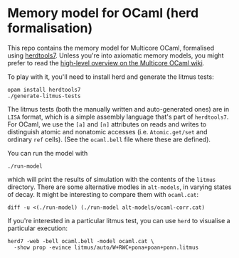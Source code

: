 # Memory model for OCaml (herd formalisation)

This repo contains the memory model for Multicore OCaml, formalised
using [herdtools7](https://github.com/herd/herdtools7/). Unless you're
into axiomatic memory models, you might prefer to read the
[high-level overview on the Multicore OCaml wiki](https://github.com/ocamllabs/ocaml-multicore/wiki/Memory-model).


To play with it, you'll need to install herd and generate the litmus
tests:

    opam install herdtools7
    ./generate-litmus-tests

The litmus tests (both the manually written and auto-generated ones)
are in `LISA` format, which is a simple assembly language that's part
of `herdtools7`. For OCaml, we use the `[a]` and `[n]` attributes on
reads and writes to distinguish atomic and nonatomic accesses
(i.e. `Atomic.get/set` and ordinary `ref` cells). (See the
`ocaml.bell` file where these are defined).

You can run the model with

    ./run-model

which will print the results of simulation with the contents of the
`litmus` directory. There are some alternative modles in `alt-models`,
in varying states of decay. It might be interesting to compare them
with `ocaml.cat`:

    diff -u <(./run-model) (./run-model alt-models/ocaml-corr.cat)

If you're interested in a particular litmus test, you can use `herd`
to visualise a particular execution:

    herd7 -web -bell ocaml.bell -model ocaml.cat \
      -show prop -evince litmus/auto/W+RWC+pona+poan+ponn.litmus
